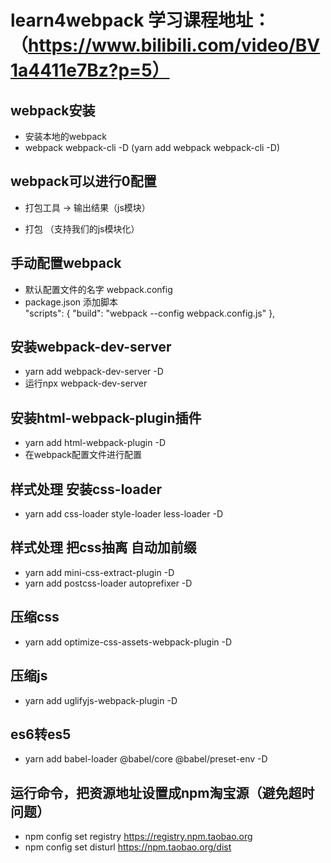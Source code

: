 ﻿# learn4webpack  学习课程地址：（https://www.bilibili.com/video/BV1a4411e7Bz?p=5）

## webpack安装
- 安装本地的webpack
- webpack webpack-cli -D (yarn add webpack webpack-cli -D)


## webpack可以进行0配置
- 打包工具 -> 输出结果（js模块）

- 打包 （支持我们的js模块化）

## 手动配置webpack
- 默认配置文件的名字 webpack.config
- package.json 添加脚本  
    "scripts": {
        "build": "webpack --config webpack.config.js"
    },

## 安装webpack-dev-server
- yarn add webpack-dev-server -D
- 运行npx webpack-dev-server

## 安装html-webpack-plugin插件
- yarn add html-webpack-plugin -D
- 在webpack配置文件进行配置

##  样式处理 安装css-loader
- yarn add css-loader style-loader less-loader -D

##  样式处理  把css抽离  自动加前缀
- yarn add mini-css-extract-plugin -D
- yarn add postcss-loader autoprefixer -D 

##  压缩css
- yarn add optimize-css-assets-webpack-plugin -D

##  压缩js
- yarn add uglifyjs-webpack-plugin -D

## es6转es5
- yarn add babel-loader @babel/core @babel/preset-env -D











## 运行命令，把资源地址设置成npm淘宝源（避免超时问题）
- npm config set registry https://registry.npm.taobao.org
- npm config set disturl https://npm.taobao.org/dist